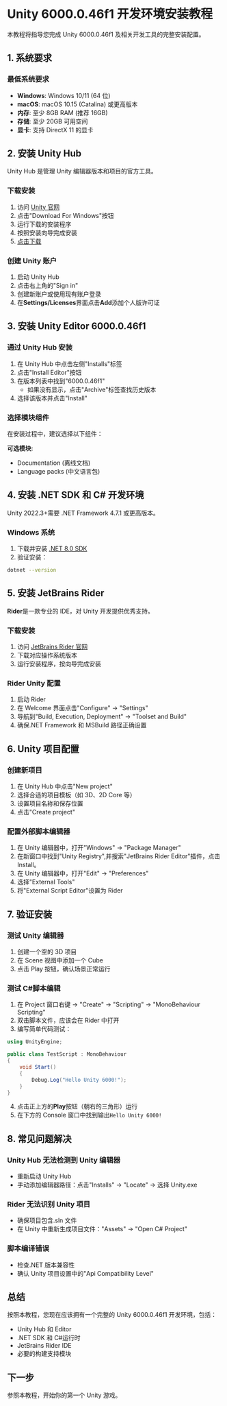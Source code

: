 # Unity 6000.0.46f1 开发环境安装教程

本教程将指导您完成 Unity 6000.0.46f1 及相关开发工具的完整安装配置。

## 1. 系统要求

### 最低系统要求

- **Windows**: Windows 10/11 (64 位)
- **macOS**: macOS 10.15 (Catalina) 或更高版本
- **内存**: 至少 8GB RAM (推荐 16GB)
- **存储**: 至少 20GB 可用空间
- **显卡**: 支持 DirectX 11 的显卡

## 2. 安装 Unity Hub

Unity Hub 是管理 Unity 编辑器版本和项目的官方工具。

### 下载安装

1. 访问 [Unity 官网](https://unity.com/download)
2. 点击"Download For Windows"按钮
3. 运行下载的安装程序
4. 按照安装向导完成安装
5. [点击下载](https://public-cdn.cloud.unity3d.com/hub/prod/UnityHubSetup.exe)

### 创建 Unity 账户

1. 启动 Unity Hub
2. 点击右上角的"Sign in"
3. 创建新账户或使用现有账户登录
4. 在**Settings/Licenses**界面点击**Add**添加个人版许可证

## 3. 安装 Unity Editor 6000.0.46f1

### 通过 Unity Hub 安装

1. 在 Unity Hub 中点击左侧"Installs"标签
2. 点击"Install Editor"按钮
3. 在版本列表中找到"6000.0.46f1"
   - 如果没有显示，点击"Archive"标签查找历史版本
4. 选择该版本并点击"Install"

### 选择模块组件

在安装过程中，建议选择以下组件：

**可选模块:**

- Documentation (离线文档)
- Language packs (中文语言包)

## 4. 安装 .NET SDK 和 C# 开发环境

Unity 2022.3+需要 .NET Framework 4.7.1 或更高版本。

### Windows 系统

1. 下载并安装 [.NET 8.0 SDK](https://dotnet.microsoft.com/download/dotnet/8.0)
2. 验证安装：

```bash
dotnet --version
```

## 5. 安装 JetBrains Rider

**Rider**是一款专业的 IDE，对 Unity 开发提供优秀支持。

### 下载安装

1. 访问 [JetBrains Rider 官网](https://www.jetbrains.com/rider/)
2. 下载对应操作系统版本
3. 运行安装程序，按向导完成安装

### Rider Unity 配置

1. 启动 Rider
2. 在 Welcome 界面点击"Configure" → "Settings"
3. 导航到"Build, Execution, Deployment" → "Toolset and Build"
4. 确保.NET Framework 和 MSBuild 路径正确设置

## 6. Unity 项目配置

### 创建新项目

1. 在 Unity Hub 中点击"New project"
2. 选择合适的项目模板（如 3D、2D Core 等）
3. 设置项目名称和保存位置
4. 点击"Create project"

### 配置外部脚本编辑器

1. 在 Unity 编辑器中，打开"Windows" → "Package Manager"
2. 在新窗口中找到"Unity Registry",并搜索"JetBrains Rider Editor"插件，点击 Install。
3. 在 Unity 编辑器中，打开"Edit" → "Preferences"
4. 选择"External Tools"
5. 将"External Script Editor"设置为 Rider

## 7. 验证安装

### 测试 Unity 编辑器

1. 创建一个空的 3D 项目
2. 在 Scene 视图中添加一个 Cube
3. 点击 Play 按钮，确认场景正常运行

### 测试 C#脚本编辑

1. 在 Project 窗口右键 → "Create" → "Scripting" → "MonoBehaviour Scripting"
2. 双击脚本文件，应该会在 Rider 中打开
3. 编写简单代码测试：

```csharp
using UnityEngine;

public class TestScript : MonoBehaviour
{
    void Start()
    {
        Debug.Log("Hello Unity 6000!");
    }
}
```

4. 点击正上方的**Play**按钮（朝右的三角形）运行
5. 在下方的 Console 窗口中找到输出`Hello Unity 6000!`

## 8. 常见问题解决

### Unity Hub 无法检测到 Unity 编辑器

- 重新启动 Unity Hub
- 手动添加编辑器路径：点击"Installs" → "Locate" → 选择 Unity.exe

### Rider 无法识别 Unity 项目

- 确保项目包含.sln 文件
- 在 Unity 中重新生成项目文件："Assets" → "Open C# Project"

### 脚本编译错误

- 检查.NET 版本兼容性
- 确认 Unity 项目设置中的"Api Compatibility Level"

## 总结

按照本教程，您现在应该拥有一个完整的 Unity 6000.0.46f1 开发环境，包括：

- Unity Hub 和 Editor
- .NET SDK 和 C#运行时
- JetBrains Rider IDE
- 必要的构建支持模块

## 下一步

参照本教程，开始你的第一个 Unity 游戏。
